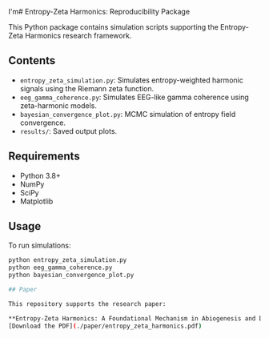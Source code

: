 I'm# Entropy-Zeta Harmonics: Reproducibility Package

This Python package contains simulation scripts supporting the Entropy-Zeta Harmonics research framework.

## Contents

- `entropy_zeta_simulation.py`: Simulates entropy-weighted harmonic signals using the Riemann zeta function.
- `eeg_gamma_coherence.py`: Simulates EEG-like gamma coherence using zeta-harmonic models.
- `bayesian_convergence_plot.py`: MCMC simulation of entropy field convergence.
- `results/`: Saved output plots.

## Requirements

- Python 3.8+
- NumPy
- SciPy
- Matplotlib

## Usage

To run simulations:

```bash
python entropy_zeta_simulation.py
python eeg_gamma_coherence.py
python bayesian_convergence_plot.py

## Paper

This repository supports the research paper:

**Entropy-Zeta Harmonics: A Foundational Mechanism in Abiogenesis and DNA Quantum Processing**  
[Download the PDF](./paper/entropy_zeta_harmonics.pdf)